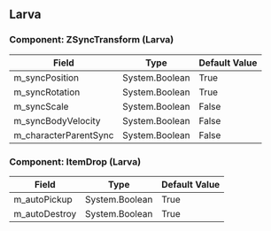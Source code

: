 ## Larva

### Component: ZSyncTransform (Larva)

|Field|Type|Default Value|
|---|---|---|
|m_syncPosition|System.Boolean|True|
|m_syncRotation|System.Boolean|True|
|m_syncScale|System.Boolean|False|
|m_syncBodyVelocity|System.Boolean|False|
|m_characterParentSync|System.Boolean|False|

### Component: ItemDrop (Larva)

|Field|Type|Default Value|
|---|---|---|
|m_autoPickup|System.Boolean|True|
|m_autoDestroy|System.Boolean|True|

